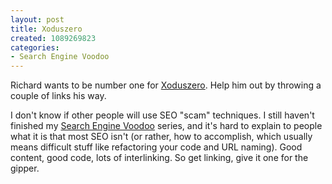 ```yaml
--- 
layout: post
title: Xoduszero
created: 1089269823
categories: 
- Search Engine Voodoo
---
```

Richard wants to be number one for <a href="http://www.movableblog.com/archives/2004/07/07/xoduszero" title="Xoduszero">Xoduszero</a>. Help him out by throwing a couple of links his way.

I don't know if other people will use SEO "scam" techniques. I still haven't finished my <a href="http://www.bmannconsulting.com/search-engine-voodoo">Search Engine Voodoo</a> series, and it's hard to explain to people what it is that most SEO isn't (or rather, how to accomplish, which usually means difficult stuff like refactoring your code and URL naming). Good content, good code, lots of interlinking. So get linking, give it one for the gipper.

